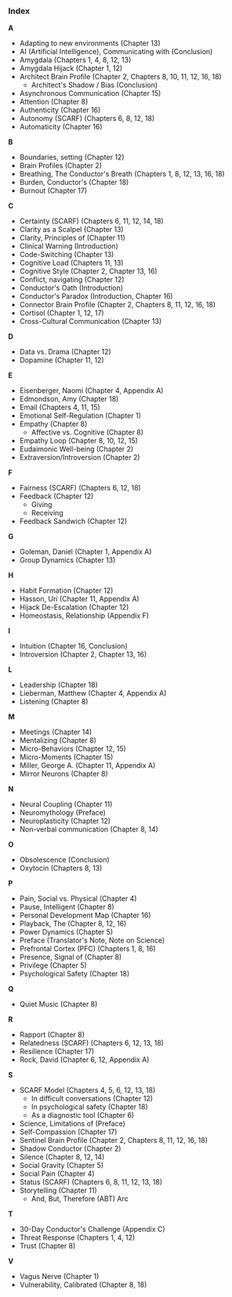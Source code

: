 ### **Index**

**A**
*   Adapting to new environments (Chapter 13)
*   AI (Artificial Intelligence), Communicating with (Conclusion)
*   Amygdala (Chapters 1, 4, 8, 12, 13)
*   Amygdala Hijack (Chapter 1, 12)
*   Architect Brain Profile (Chapter 2, Chapters 8, 10, 11, 12, 16, 18)
    *   Architect's Shadow / Bias (Conclusion)
*   Asynchronous Communication (Chapter 15)
*   Attention (Chapter 8)
*   Authenticity (Chapter 16)
*   Autonomy (SCARF) (Chapters 6, 8, 12, 18)
*   Automaticity (Chapter 16)

**B**
*   Boundaries, setting (Chapter 12)
*   Brain Profiles (Chapter 2)
*   Breathing, The Conductor's Breath (Chapters 1, 8, 12, 13, 16, 18)
*   Burden, Conductor's (Chapter 18)
*   Burnout (Chapter 17)

**C**
*   Certainty (SCARF) (Chapters 6, 11, 12, 14, 18)
*   Clarity as a Scalpel (Chapter 13)
*   Clarity, Principles of (Chapter 11)
*   Clinical Warning (Introduction)
*   Code-Switching (Chapter 13)
*   Cognitive Load (Chapters 11, 13)
*   Cognitive Style (Chapter 2, Chapter 13, 16)
*   Conflict, navigating (Chapter 12)
*   Conductor's Oath (Introduction)
*   Conductor's Paradox (Introduction, Chapter 16)
*   Connector Brain Profile (Chapter 2, Chapters 8, 11, 12, 16, 18)
*   Cortisol (Chapter 1, 12, 17)
*   Cross-Cultural Communication (Chapter 13)

**D**
*   Data vs. Drama (Chapter 12)
*   Dopamine (Chapter 11, 12)

**E**
*   Eisenberger, Naomi (Chapter 4, Appendix A)
*   Edmondson, Amy (Chapter 18)
*   Email (Chapters 4, 11, 15)
*   Emotional Self-Regulation (Chapter 1)
*   Empathy (Chapter 8)
    *   Affective vs. Cognitive (Chapter 8)
*   Empathy Loop (Chapter 8, 10, 12, 15)
*   Eudaimonic Well-being (Chapter 2)
*   Extraversion/Introversion (Chapter 2)

**F**
*   Fairness (SCARF) (Chapters 6, 12, 18)
*   Feedback (Chapter 12)
    *   Giving
    *   Receiving
*   Feedback Sandwich (Chapter 12)

**G**
*   Goleman, Daniel (Chapter 1, Appendix A)
*   Group Dynamics (Chapter 13)

**H**
*   Habit Formation (Chapter 12)
*   Hasson, Uri (Chapter 11, Appendix A)
*   Hijack De-Escalation (Chapter 12)
*   Homeostasis, Relationship (Appendix F)

**I**
*   Intuition (Chapter 16, Conclusion)
*   Introversion (Chapter 2, Chapter 13, 16)

**L**
*   Leadership (Chapter 18)
*   Lieberman, Matthew (Chapter 4, Appendix A)
*   Listening (Chapter 8)

**M**
*   Meetings (Chapter 14)
*   Mentalizing (Chapter 8)
*   Micro-Behaviors (Chapter 12, 15)
*   Micro-Moments (Chapter 15)
*   Miller, George A. (Chapter 11, Appendix A)
*   Mirror Neurons (Chapter 8)

**N**
*   Neural Coupling (Chapter 11)
*   Neuromythology (Preface)
*   Neuroplasticity (Chapter 12)
*   Non-verbal communication (Chapter 8, 14)

**O**
*   Obsolescence (Conclusion)
*   Oxytocin (Chapters 8, 13)

**P**
*   Pain, Social vs. Physical (Chapter 4)
*   Pause, Intelligent (Chapter 8)
*   Personal Development Map (Chapter 16)
*   Playback, The (Chapter 8, 12, 16)
*   Power Dynamics (Chapter 5)
*   Preface (Translator's Note, Note on Science)
*   Prefrontal Cortex (PFC) (Chapters 1, 8, 16)
*   Presence, Signal of (Chapter 8)
*   Privilege (Chapter 5)
*   Psychological Safety (Chapter 18)

**Q**
*   Quiet Music (Chapter 8)

**R**
*   Rapport (Chapter 8)
*   Relatedness (SCARF) (Chapters 6, 12, 13, 18)
*   Resilience (Chapter 17)
*   Rock, David (Chapter 6, 12, Appendix A)

**S**
*   SCARF Model (Chapters 4, 5, 6, 12, 13, 18)
    *   In difficult conversations (Chapter 12)
    *   In psychological safety (Chapter 18)
    *   As a diagnostic tool (Chapter 6)
*   Science, Limitations of (Preface)
*   Self-Compassion (Chapter 17)
*   Sentinel Brain Profile (Chapter 2, Chapters 8, 11, 12, 16, 18)
*   Shadow Conductor (Chapter 2)
*   Silence (Chapter 8, 12, 14)
*   Social Gravity (Chapter 5)
*   Social Pain (Chapter 4)
*   Status (SCARF) (Chapters 6, 8, 11, 12, 13, 18)
*   Storytelling (Chapter 11)
    *   And, But, Therefore (ABT) Arc

**T**
*   30-Day Conductor's Challenge (Appendix C)
*   Threat Response (Chapters 1, 4, 12)
*   Trust (Chapter 8)

**V**
*   Vagus Nerve (Chapter 1)
*   Vulnerability, Calibrated (Chapter 8, 18)
      